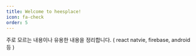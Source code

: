```yaml
---
title: Welcome to heesplace!
icon: fa-check
order: 5
---
```


주로 모르는 내용이나 유용한 내용을 정리합니다.
( react natvie, firebase, android 등 )
